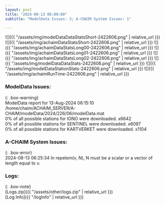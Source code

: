 ```yaml
---
layout: post
title: "2024-08-13 06:00:00"
subtitle: "ModelData Issues: 3; A-CHAIM System Issues: 1"

---
```


![]({{ "/assets/img/modelDataDataStatsShort-2422606.png" | relative_url }})
![]({{ "/assets/img/achaimDataStatsShort-2422606.png" | relative_url }})
![]({{ "/assets/img/achaimDataStatsLong00-2422606.png" | relative_url }})
![]({{ "/assets/img/achaimDataStatsLong01-2422606.png" | relative_url }})
![]({{ "/assets/img/achaimDataStatsLong02-2422606.png" | relative_url }})
![]({{ "/assets/img/modelDataDataStats-2422606.png" | relative_url }})
![]({{ "/assets/img/modelDataStationStats-2422606.png" | relative_url }})
![]({{ "/assets/img/achaimRunTime-2422606.png" | relative_url }})


### ModelData Issues:  
  
{: .box-warning}  
 ModelData report for 13-Aug-2024 06:15:10   
 /home/chaim/ACHAIM_SERVER/A-CHAIM/modelData/2024/226/06/modelData.mat   
 0% of all possible stations for IONO were downloaded. x6642   
 0% of all possible stations for SENTINEL were downloaded. x6097   
 0% of all possible stations for KARTVERKET were downloaded. x1104   
  
### A-CHAIM System Issues:  
  
{: .box-error}  
2024-08-13 06:25:34 In repelem(v, N), N must be a scalar or a vector of length equal to v.  

### Logs:  
  
{: .box-note}  
[Logs.zip]({{ "/assets/other/logs.zip" | relative_url }})  
[Log Info]({{ "/logInfo" | relative_url }})  
